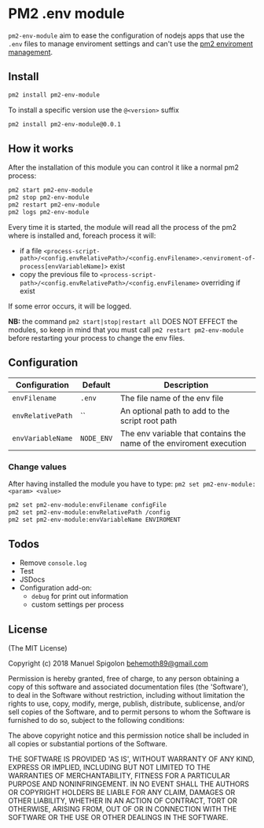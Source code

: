 # PM2 .env module

`pm2-env-module` aim to ease the configuration of nodejs apps that use the `.env` files to manage enviroment settings and can't use the [pm2 enviroment management](http://pm2.keymetrics.io/docs/usage/environment/).


## Install

```sh
pm2 install pm2-env-module
```

To install a specific version use the `@<version>` suffix

```sh
pm2 install pm2-env-module@0.0.1
```


## How it works

After the installation of this module you can control it like a normal pm2 process:

```sh
pm2 start pm2-env-module
pm2 stop pm2-env-module
pm2 restart pm2-env-module
pm2 logs pm2-env-module
```

Every time it is started, the module will read all the process of the pm2 where is installed and, foreach process it will:
+ if a file `<process-script-path>/<config.envRelativePath>/<config.envFilename>.<enviroment-of-process[envVariableName]>` exist
+ copy the previous file to `<process-script-path>/<config.envRelativePath>/<config.envFilename>` overriding if exist

If some error occurs, it will be logged.

**NB:** the command `pm2 start|stop|restart all` DOES NOT EFFECT the modules, so keep in mind that you must call `pm2 restart pm2-env-module` before restarting your process to change the env files.


## Configuration

| Configuration | Default | Description
| ------------- | ------- | -----------
| `envFilename`     | `.env`     | The file name of the env file
| `envRelativePath` | ``         | An optional path to add to the script root path
| `envVariableName` | `NODE_ENV` | The env variable that contains the name of the enviroment execution


### Change values

After having installed the module you have to type: `pm2 set pm2-env-module:<param> <value>`

```sh
pm2 set pm2-env-module:envFilename configFile
pm2 set pm2-env-module:envRelativePath /config
pm2 set pm2-env-module:envVariableName ENVIROMENT
```


## Todos

+ Remove `console.log`
+ Test
+ JSDocs
+ Configuration add-on:
    + `debug` for print out information
    + custom settings per process


## License
(The MIT License)

Copyright (c) 2018 Manuel Spigolon <behemoth89@gmail.com>

Permission is hereby granted, free of charge, to any person obtaining a copy of this software and associated documentation files (the 'Software'), to deal in the Software without restriction, including without limitation the rights to use, copy, modify, merge, publish, distribute, sublicense, and/or sell copies of the Software, and to permit persons to whom the Software is furnished to do so, subject to the following conditions:

The above copyright notice and this permission notice shall be included in all copies or substantial portions of the Software.

THE SOFTWARE IS PROVIDED 'AS IS', WITHOUT WARRANTY OF ANY KIND, EXPRESS OR IMPLIED, INCLUDING BUT NOT LIMITED TO THE WARRANTIES OF MERCHANTABILITY, FITNESS FOR A PARTICULAR PURPOSE AND NONINFRINGEMENT. IN NO EVENT SHALL THE AUTHORS OR COPYRIGHT HOLDERS BE LIABLE FOR ANY CLAIM, DAMAGES OR OTHER LIABILITY, WHETHER IN AN ACTION OF CONTRACT, TORT OR OTHERWISE, ARISING FROM, OUT OF OR IN CONNECTION WITH THE SOFTWARE OR THE USE OR OTHER DEALINGS IN THE SOFTWARE.
